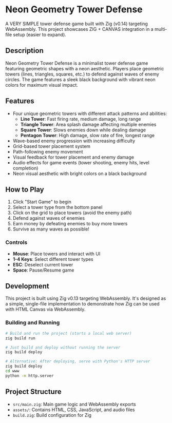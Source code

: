 # Neon Geometry Tower Defense

A VERY SIMPLE tower defense game built with Zig (v0.14) targeting WebAssembly. This project showcases ZIG + CANVAS integration in a multi-file setup (easier to expand).

## Description
Neon Geometry Tower Defense is a minimalist tower defense game featuring geometric shapes with a neon aesthetic. Players place geometric towers (lines, triangles, squares, etc.) to defend against waves of enemy circles. The game features a sleek black background with vibrant neon colors for maximum visual impact.

## Features
- Four unique geometric towers with different attack patterns and abilities:
  - **Line Tower**: Fast firing rate, medium damage, long range
  - **Triangle Tower**: Area splash damage affecting multiple enemies
  - **Square Tower**: Slows enemies down while dealing damage
  - **Pentagon Tower**: High damage, slow rate of fire, longest range
- Wave-based enemy progression with increasing difficulty
- Grid-based tower placement system
- Path-following enemy movement
- Visual feedback for tower placement and enemy damage
- Audio effects for game events (tower shooting, enemy hits, level completion)
- Neon visual aesthetic with bright colors on a black background

## How to Play
1. Click "Start Game" to begin
2. Select a tower type from the bottom panel
3. Click on the grid to place towers (avoid the enemy path)
4. Defend against waves of enemies
5. Earn money by defeating enemies to buy more towers
6. Survive as many waves as possible!

### Controls
- **Mouse**: Place towers and interact with UI
- **1-4 Keys**: Select different tower types
- **ESC**: Deselect current tower
- **Space**: Pause/Resume game

## Development
This project is built using Zig v0.13 targeting WebAssembly. It's designed as a simple, single-file implementation to demonstrate how Zig can be used with HTML Canvas via WebAssembly.

### Building and Running
```bash
# Build and run the project (starts a local web server)
zig build run

# Just build and deploy without running the server
zig build deploy

# Alternative: After deploying, serve with Python's HTTP server
zig build deploy
cd www
python -m http.server
```

## Project Structure
- `src/main.zig`: Main game logic and WebAssembly exports
- `assets/`: Contains HTML, CSS, JavaScript, and audio files
- `build.zig`: Build configuration for Zig